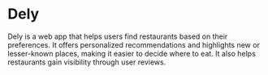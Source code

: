 # Dely
Dely is a web app that helps users find restaurants based on their preferences. It offers personalized recommendations and highlights new or lesser-known places, making it easier to decide where to eat. It also helps restaurants gain visibility through user reviews.
